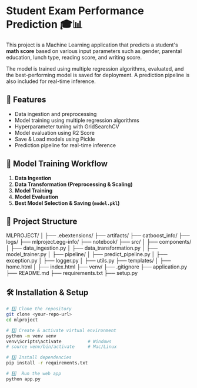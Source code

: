 # Student Exam Performance Prediction 🎓📊

This project is a Machine Learning application that predicts a student's **math score** based on various input parameters such as gender, parental education, lunch type, reading score, and writing score.

The model is trained using multiple regression algorithms, evaluated, and the best-performing model is saved for deployment. A prediction pipeline is also included for real-time inference.


## 🚀 Features

- Data ingestion and preprocessing
- Model training using multiple regression algorithms
- Hyperparameter tuning with GridSearchCV
- Model evaluation using R2 Score
- Save & Load models using Pickle
- Prediction pipeline for real-time inference

## 🧠 Model Training Workflow

1. **Data Ingestion**
2. **Data Transformation (Preprocessing & Scaling)**
3. **Model Training**
4. **Model Evaluation**
5. **Best Model Selection & Saving (`model.pkl`)**

## 📂 Project Structure
MLPROJECT/
│
├── .ebextensions/
├── artifacts/
├── catboost_info/
├── logs/
├── mlproject.egg-info/
├── notebook/
├── src/
│   ├── components/
│   ├── data_ingestion.py
│   ├── data_transformation.py
│   ├── model_trainer.py
│   ├── pipeline/
│   ├── predict_pipeline.py
│   ├── exception.py
│   ├── logger.py
│   ├── utils.py
├── templates/
│   ├── home.html
│   ├── index.html
├── venv/
├── .gitignore
├── application.py
├── README.md
├── requirements.txt
├── setup.py


## 🛠 Installation & Setup

```bash
# 1️⃣ Clone the repository
git clone <your-repo-url>
cd mlproject

# 2️⃣ Create & activate virtual environment
python -m venv venv
venv\Scripts\activate          # Windows
# source venv/bin/activate     # Mac/Linux

# 3️⃣ Install dependencies
pip install -r requirements.txt

# 4️⃣  Run the web app
python app.py



